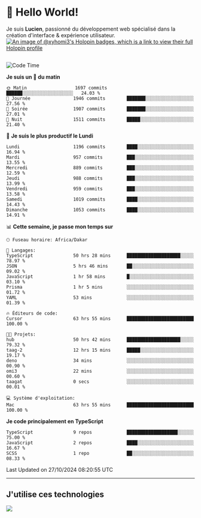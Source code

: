 # 👋 Hello World!

Je suis **Lucien**, passionné du développement web spécialisé dans la création d'interface & expérience utilisateur.
[![An image of @xyhomi3's Holopin badges, which is a link to view their full Holopin profile](https://holopin.me/xyhomi3)](https://holopin.io/@xyhomi3)

##

<!--START_SECTION:waka-->
![Code Time](http://img.shields.io/badge/Code%20Time-2%2C421%20hrs%2045%20mins-blue)

**Je suis un 🐤 du matin** 

```text
🌞 Matin                  1697 commits        ██████░░░░░░░░░░░░░░░░░░░   24.03 % 
🌆 Journée                1946 commits        ███████░░░░░░░░░░░░░░░░░░   27.56 % 
🌃 Soirée                 1907 commits        ███████░░░░░░░░░░░░░░░░░░   27.01 % 
🌙 Nuit                   1511 commits        █████░░░░░░░░░░░░░░░░░░░░   21.40 % 
```
📅 **Je suis le plus productif le Lundi** 

```text
Lundi                    1196 commits        ████░░░░░░░░░░░░░░░░░░░░░   16.94 % 
Mardi                    957 commits         ███░░░░░░░░░░░░░░░░░░░░░░   13.55 % 
Mercredi                 889 commits         ███░░░░░░░░░░░░░░░░░░░░░░   12.59 % 
Jeudi                    988 commits         ███░░░░░░░░░░░░░░░░░░░░░░   13.99 % 
Vendredi                 959 commits         ███░░░░░░░░░░░░░░░░░░░░░░   13.58 % 
Samedi                   1019 commits        ████░░░░░░░░░░░░░░░░░░░░░   14.43 % 
Dimanche                 1053 commits        ████░░░░░░░░░░░░░░░░░░░░░   14.91 % 
```


📊 **Cette semaine, je passe mon temps sur** 

```text
🕑︎ Fuseau horaire: Africa/Dakar

💬 Langages: 
TypeScript               50 hrs 28 mins      ████████████████████░░░░░   78.97 % 
JSON                     5 hrs 46 mins       ██░░░░░░░░░░░░░░░░░░░░░░░   09.02 % 
JavaScript               1 hr 58 mins        █░░░░░░░░░░░░░░░░░░░░░░░░   03.10 % 
Prisma                   1 hr 5 mins         ░░░░░░░░░░░░░░░░░░░░░░░░░   01.72 % 
YAML                     53 mins             ░░░░░░░░░░░░░░░░░░░░░░░░░   01.39 % 

🔥 Éditeurs de code: 
Cursor                   63 hrs 55 mins      █████████████████████████   100.00 % 

🐱‍💻 Projets: 
hub                      50 hrs 42 mins      ████████████████████░░░░░   79.32 % 
taag-2                   12 hrs 15 mins      █████░░░░░░░░░░░░░░░░░░░░   19.17 % 
deno                     34 mins             ░░░░░░░░░░░░░░░░░░░░░░░░░   00.90 % 
omi3                     22 mins             ░░░░░░░░░░░░░░░░░░░░░░░░░   00.60 % 
taagat                   0 secs              ░░░░░░░░░░░░░░░░░░░░░░░░░   00.01 % 

💻 Système d'exploitation: 
Mac                      63 hrs 55 mins      █████████████████████████   100.00 % 
```

**Je code principalement en TypeScript** 

```text
TypeScript               9 repos             ███████████████████░░░░░░   75.00 % 
JavaScript               2 repos             ████░░░░░░░░░░░░░░░░░░░░░   16.67 % 
SCSS                     1 repo              ██░░░░░░░░░░░░░░░░░░░░░░░   08.33 % 
```




 Last Updated on 27/10/2024 08:20:55 UTC
<!--END_SECTION:waka-->
---

## J'utilise ces technologies

<p align="left">
  <a href="https://skillicons.dev">
    <img src="https://skillicons.dev/icons?i=ts,js,md,scss,tailwind,react,docker,express,astro,vite,nextjs,vercel,figma,ableton" />
  </a>
</p>

